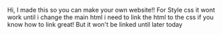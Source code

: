 Hi, I made this so you can make your own website!!
For Style css it wont work until i change the main html i need to link the html to the css if you know how to link great!
But it won't be linked until later today
